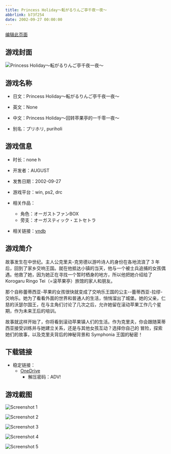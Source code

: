 ```yaml
---
title: Princess Holiday～転がるりんご亭千夜一夜～
abbrlink: b73f254
date: 2002-09-27 00:00:00
---
```

[编辑此页面](https://github.com/ACG-3/ADV3-source/blob/main/source/_posts/games/Princess%20Holiday%EF%BD%9E%E8%BB%A2%E3%81%8C%E3%82%8B%E3%82%8A%E3%82%93%E3%81%94%E4%BA%AD%E5%8D%83%E5%A4%9C%E4%B8%80%E5%A4%9C%EF%BD%9E.md)

## 游戏封面

![Princess Holiday～転がるりんご亭千夜一夜～](https://pan.timero.xyz/onedrive/img_lib_001/Princess%20Holiday%EF%BD%9E%E8%BB%A2%E3%81%8C%E3%82%8B%E3%82%8A%E3%82%93%E3%81%94%E4%BA%AD%E5%8D%83%E5%A4%9C%E4%B8%80%E5%A4%9C%EF%BD%9E_cover.avif)


## 游戏名称

- 日文：Princess Holiday～転がるりんご亭千夜一夜～
- 英文：None
- 中文：Princess Holiday～回转苹果亭的一千零一夜～

- 别名：プリホリ, puriholi


## 游戏信息

- 时长：none h
- 开发者：AUGUST
- 发售日期：2002-09-27
- 游戏平台：win, ps2, drc
- 相关作品：
   - 角色：オーガストファンBOX
   - 旁支：オーガスティック・エトセトラ

- 相关链接：[vndb](https://vndb.org/v198)


## 游戏简介

故事发生在中世纪。主人公克里夫-克劳德以游吟诗人的身份在各地流浪了 3 年后，回到了家乡交响王国。就在他抵达小镇的当天，他与一个被士兵追捕的女孩偶遇。他救了她，因为她正在寻找一个暂时栖身的地方，所以他把她介绍给了 Korogaru Ringo Tei（=滚苹果亭）旅馆的家人和朋友。

那个自称蕾蒂西亚-苹果的女孩很快就变成了交响乐王国的公主--蕾蒂西亚-拉缪-交响乐。她为了看看外面的世界和普通人的生活，悄悄溜出了城堡。她的父亲，仁慈的沃瑟尔国王，在与主角们讨论了几次之后，允许她留在滚动苹果工作几个星期，作为未来王后的培训。

故事就这样开始了，你将看到滚动苹果镇人们的生活。作为克里夫，你会跟随莱蒂西亚接受训练并与她建立关系，还是与其他女孩互动？选择你自己的
冒险，探索她们的故事，以及克里夫背后的神秘背景和 Symphonia 王国的秘密！




## 下载链接

- 稳定链接：
    - [OneDrive](https://pan.timero.xyz/onedrive/adv_lib_001/Princess%20Holiday%EF%BD%9E%E8%BB%A2%E3%81%8C%E3%82%8B%E3%82%8A%E3%82%93%E3%81%94%E4%BA%AD%E5%8D%83%E5%A4%9C%E4%B8%80%E5%A4%9C%EF%BD%9E)
        - 解压密码：ADV!



## 游戏截图


![Screenshot 1](https://pan.timero.xyz/onedrive/img_lib_001/Princess%20Holiday%EF%BD%9E%E8%BB%A2%E3%81%8C%E3%82%8B%E3%82%8A%E3%82%93%E3%81%94%E4%BA%AD%E5%8D%83%E5%A4%9C%E4%B8%80%E5%A4%9C%EF%BD%9E_Screenshot_1.avif)

![Screenshot 2](https://pan.timero.xyz/onedrive/img_lib_001/Princess%20Holiday%EF%BD%9E%E8%BB%A2%E3%81%8C%E3%82%8B%E3%82%8A%E3%82%93%E3%81%94%E4%BA%AD%E5%8D%83%E5%A4%9C%E4%B8%80%E5%A4%9C%EF%BD%9E_Screenshot_2.avif)

![Screenshot 3](https://pan.timero.xyz/onedrive/img_lib_001/Princess%20Holiday%EF%BD%9E%E8%BB%A2%E3%81%8C%E3%82%8B%E3%82%8A%E3%82%93%E3%81%94%E4%BA%AD%E5%8D%83%E5%A4%9C%E4%B8%80%E5%A4%9C%EF%BD%9E_Screenshot_3.avif)

![Screenshot 4](https://pan.timero.xyz/onedrive/img_lib_001/Princess%20Holiday%EF%BD%9E%E8%BB%A2%E3%81%8C%E3%82%8B%E3%82%8A%E3%82%93%E3%81%94%E4%BA%AD%E5%8D%83%E5%A4%9C%E4%B8%80%E5%A4%9C%EF%BD%9E_Screenshot_4.avif)

![Screenshot 5](https://pan.timero.xyz/onedrive/img_lib_001/Princess%20Holiday%EF%BD%9E%E8%BB%A2%E3%81%8C%E3%82%8B%E3%82%8A%E3%82%93%E3%81%94%E4%BA%AD%E5%8D%83%E5%A4%9C%E4%B8%80%E5%A4%9C%EF%BD%9E_Screenshot_5.avif)

